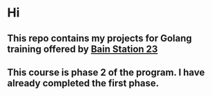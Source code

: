 # Hi

## This repo contains my projects for Golang training offered by [Bain Station 23](https://brainstation-23.com/?ba)
## This course is phase 2 of the program. I have already completed the first phase.
